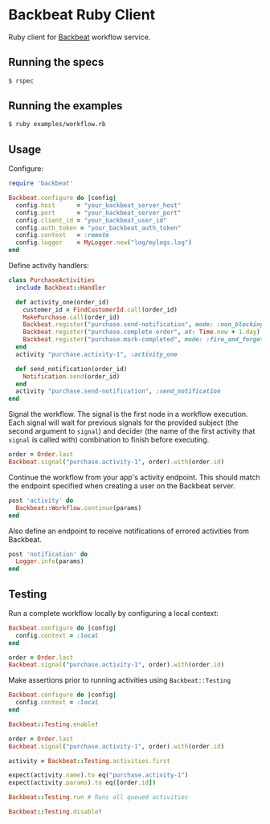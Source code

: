 # Backbeat Ruby Client

Ruby client for [Backbeat](https://github.groupondev.com/backbeat/backbeat_server) workflow service.

## Running the specs

```bash
$ rspec
```

## Running the examples

```bash
$ ruby examples/workflow.rb
```

## Usage

Configure:

```ruby
require 'backbeat'

Backbeat.configure do |config|
  config.host      = "your_backbeat_server_host"
  config.port      = "your_backbeat_server_port"
  config.client_id = "your_backbeat_user_id"
  config.auth_token = "your_backbeat_auth_token"
  config.context   = :remote
  config.logger    = MyLogger.new("log/mylogs.log")
end
```

Define activity handlers:

```ruby
class PurchaseActivities
  include Backbeat::Handler

  def activity_one(order_id)
    customer_id = FindCustomerId.call(order_id)
    MakePurchase.call(order_id)
    Backbeat.register("purchase.send-notification", mode: :non_blocking).with(customer_id)
    Backbeat.register("purchase.complete-order", at: Time.now + 1.day).with(order_id)
    Backbeat.register("purchase.mark-completed", mode: :fire_and_forget, at: Time.now + 1.day).with(order_id)
  end
  activity "purchase.activity-1", :activity_one

  def send_notification(order_id)
    Notification.send(order_id)
  end
  activity "purchase.send-notification", :send_notification
end
```

Signal the workflow. The signal is the first node in a workflow execution.
Each signal will wait for previous signals for the provided
subject (the second argument to `signal`) and decider (the name of the first
activity that `signal` is called with) combination to finish before executing.

```ruby
order = Order.last
Backbeat.signal("purchase.activity-1", order).with(order.id)
```

Continue the workflow from your app's activity endpoint. This should match the endpoint
specified when creating a user on the Backbeat server.

```ruby
post 'activity' do
  Backbeat::Workflow.continue(params)
end
```

Also define an endpoint to receive notifications of errored activities from Backbeat.

```ruby
post 'notification' do
  Logger.info(params)
end
```

## Testing

Run a complete workflow locally by configuring a local context:

```ruby
Backbeat.configure do |config|
  config.context = :local
end

order = Order.last
Backbeat.signal("purchase.activity-1", order).with(order.id)
```

Make assertions prior to running activities using `Backbeat::Testing`

```ruby
Backbeat.configure do |config|
  config.context = :local
end

Backbeat::Testing.enable!

order = Order.last
Backbeat.signal("purchase.activity-1", order).with(order.id)

activity = Backbeat::Testing.activities.first

expect(activity.name).to eq("purchase.activity-1")
expect(activity.params).to eq([order.id])

Backbeat::Testing.run # Runs all queued activities

Backbeat::Testing.disable!
```

